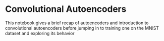 # Convolutional Autoencoders

This notebook gives a brief recap of autoencoders and introduction to convolutional autoencoders before jumping in to training one on the MNIST dataset and exploring its behavior
